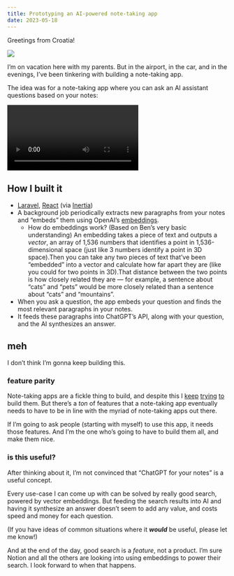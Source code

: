 ```yaml
---
title: Prototyping an AI-powered note-taking app
date: 2023-05-18
---
```


Greetings from Croatia!

![](/posts/spellbook/me_in_croatia.jpeg)

I’m on vacation here with my parents. But in the airport, in the car, and in the evenings, I’ve been tinkering with building a note-taking app.

The idea was for a note-taking app where you can ask an AI assistant questions based on your notes:

<video src="/posts/spellbook/spellbook.mp4" controls playsinline></video>

## How I built it

- [Laravel](https://laravel.com), [React](https://react.dev) (via [Inertia](https://inertiajs.com))
- A background job periodically extracts new paragraphs from your notes and “embeds” them using OpenAI’s [embeddings](https://platform.openai.com/docs/guides/embeddings).
  - How do embeddings work? (Based on Ben’s very basic understanding) An embedding takes a piece of text and outputs a _vector_, an array of 1,536 numbers that identifies a point in 1,536-dimensional space (just like 3 numbers identify a point in 3D space).Then you can take any two pieces of text that’ve been “embedded” into a vector and calculate how far apart they are (like you could for two points in 3D).That distance between the two points is how closely related they are —&nbsp;for example, a sentence about “cats” and “pets” would be more closely related than a sentence about “cats” and “mountains”.
- When you ask a question, the app embeds your question and finds the most relevant paragraphs in your notes.
- It feeds these paragraphs into ChatGPT’s API, along with your question, and the AI synthesizes an answer.

## meh

I don’t think I’m gonna keep building this.

### feature parity

Note-taking apps are a fickle thing to build, and despite this I [keep](/stickies) [trying](https://github.com/benborgers/brain) [to](https://github.com/benborgers/brain2) build them. But there’s a _ton_ of features that a note-taking app eventually needs to have to be in line with the myriad of note-taking apps out there.

If I’m going to ask people (starting with myself) to use this app, it needs those features. And I’m the one who’s going to have to build them all, and make them nice.

### is this useful?

After thinking about it, I’m not convinced that “ChatGPT for your notes” is a useful concept.

Every use-case I can come up with can be solved by really good search, powered by vector embeddings. But feeding the search results into AI and having it synthesize an answer doesn’t seem to add any value, and costs speed and money for each question.

(If you have ideas of common situations where it **_would_** be useful, please let me know!)

And at the end of the day, good search is a _feature_, not a product. I’m sure Notion and all the others are looking into using embeddings to power their search. I look forward to when that happens.
